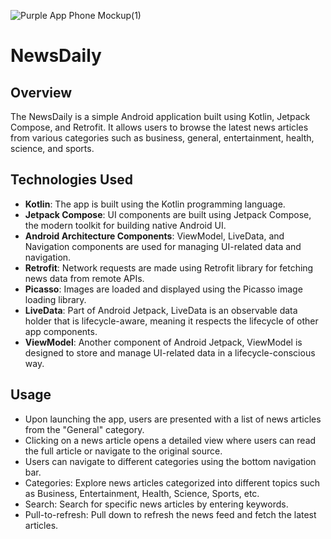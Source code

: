 
![Purple App Phone Mockup(1)](https://github.com/anchanareghu/NewsAppUsingCompose/assets/143755659/145aa574-7d56-42c5-9ad1-2d1d8c3fab77)
# NewsDaily


## Overview
The NewsDaily is a simple Android application built using Kotlin, Jetpack Compose, and Retrofit. It allows users to browse the latest news articles from various categories such as business, general, entertainment, health, science, and sports.

## Technologies Used
- **Kotlin**: The app is built using the Kotlin programming language.
- **Jetpack Compose**:  UI components are built using Jetpack Compose, the modern toolkit for building native Android UI.
- **Android Architecture Components**: ViewModel, LiveData, and Navigation components are used for managing UI-related data and navigation.
- **Retrofit**: Network requests are made using Retrofit library for fetching news data from remote APIs.
- **Picasso**: Images are loaded and displayed using the Picasso image loading library.
- **LiveData**: Part of Android Jetpack, LiveData is an observable data holder that is lifecycle-aware, meaning it respects the lifecycle of other app components.
- **ViewModel**: Another component of Android Jetpack, ViewModel is designed to store and manage UI-related data in a lifecycle-conscious way.

## Usage
- Upon launching the app, users are presented with a list of news articles from the "General" category.
- Clicking on a news article opens a detailed view where users can read the full article or navigate to the original source.
- Users can navigate to different categories using the bottom navigation bar.
- Categories: Explore news articles categorized into different topics such as Business, Entertainment, Health, Science, Sports, etc.
- Search: Search for specific news articles by entering keywords.
- Pull-to-refresh: Pull down to refresh the news feed and fetch the latest articles.

